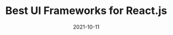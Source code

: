 ---
date: 2021-10-11
publisher: thepracticaldev
tags:
  - react
  - frameworks
target_url: https://dev.to/raftlabs/best-ui-frameworks-for-react-js-b49
title: Best UI Frameworks for React.js
---